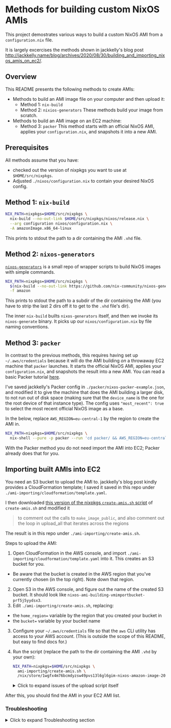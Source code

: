 # Methods for building custom NixOS AMIs

This project demostrates various ways to build a custom NixOS AMI from a `configuration.nix` file.

It is largely excercises the methods shown in jackkelly's blog post
http://jackkelly.name/blog/archives/2020/08/30/building_and_importing_nixos_amis_on_ec2/.

## Overview

This README presents the following methods to create AMIs:

* Methods to build an AMI image file on your computer and then upload it:
  * Method 1: `nix-build`
  * Method 2: `nixios-generators`
  These methods build your image from scratch.
* Methods to build an AMI image on an EC2 machine:
  * Method 3: `packer`
    This method starts with an official NixOS AMI, applies your `configuration.nix`, and snapshots it into a new AMI.


## Prerequisites

All methods assume that you have:

* checked out the version of nixpkgs you want to use at `$HOME/src/nixpkgs`.
* Adjusted `./nixos/configuration.nix` to contain your desired NixOS config.


## Method 1: `nix-build`

```sh
NIX_PATH=nixpkgs=$HOME/src/nixpkgs \
  nix-build --no-out-link $HOME/src/nixpkgs/nixos/release.nix \
  --arg configuration nixos/configuration.nix \
  -A amazonImage.x86_64-linux
```

This prints to stdout the path to a dir containing the AMI `.vhd` file.


## Method 2: `nixos-generators`

[`nixos-generators`](https://github.com/nix-community/nixos-generators) is a small repo of wrapper scripts to build NixOS images with simple commands.

```sh
NIX_PATH=nixpkgs=$HOME/src/nixpkgs \
  $(nix-build --no-out-link https://github.com/nix-community/nixos-generators/archive/master.tar.gz)/bin/nixos-generate \
  -f amazon
```

This prints to stdout the path to a subdir of the dir containing the AMI (you have to strip the last 2 dirs off it to get to the `.vhd` file's dir).

The inner `nix-build` builts `nixos-generators` itself, and then we invoke its `nixos-generate` binary.
It picks up our `nixos/configuration.nix` by file naming conventions.


## Method 3: `packer`

In contrast to the previous methods, this requires having set up `~/.aws/credentials` because it will do the AMI building _on_ a throwaway EC2 machine that `packer` launches.
It starts the official NixOS AMI, applies your `configuration.nix`, and snapshots the result into a new AMI.
You can read a basic Packer tutorial [here](https://learn.hashicorp.com/tutorials/packer/getting-started-build-image).

I've saved jackkelly's Packer config in `./packer/nixos-packer-example.json`, and modified it to give the machine that does the AMI building a larger disk, to not run out of disk space (making sure that the `device_name` is the one for the root device of that instance type). The config uses `"most_recent": true` to select the most recent official NixOS image as a base.

In the below, replace `AWS_REGION=eu-central-1` by the region to create the AMI in.

```sh
NIX_PATH=nixpkgs=$HOME/src/nixpkgs \
  nix-shell --pure -p packer --run 'cd packer/ && AWS_REGION=eu-central-1 packer build nixos-packer-example.json'
```

With the Packer method you do not need import the AMI into EC2; Packer already does that for you.


## Importing built AMIs into EC2

You need an S3 bucket to upload the AMI to. jackkelly's blog post kindly provides a  CloudFormation template; I saved it saved in this repo under `./ami-importing/cloudformation/template.yaml`.

I then downloaded [this version of the nixpkgs `create-amis.sh` script](https://raw.githubusercontent.com/NixOS/nixpkgs/c376f3ec1196c881e72fa0236ab5b04f766b675a/nixos/maintainers/scripts/ec2/create-amis.sh) of `create-amis.sh` and modified it

> to comment out the calls to `make_image_public`, and also comment out the loop in upload_all that iterates across the regions

The result is in this repo under `./ami-importing/create-amis.sh`.

Steps to upload the AMI:

1. Open CloudFormation in the AWS console, and import `./ami-importing/cloudformation/template.yaml` into it. This creates an S3 bucket for you.
  * Be aware that the bucket is created in the AWS region that you've currently chosen (in the top right). Note down that region.
2. Open S3 in the AWS console, and figure out the name of the created S3 bucket.
   It should look like `nixos-ami-building-vmimportbucket-prf5j5yydsx3`.
4. Edit `./ami-importing/create-amis.sh`, replacing:
  * the `home_region=` variable by the region that you created your bucket in
  * the `bucket=` variable by your bucket name
3. Configure your `~/.aws/credentials` file so that the `aws` CLI utility has access to your AWS account. (This is outside the scope of this README, but easy to find docs for.)
4. Run the script (replace the path to the dir containing the AMI `.vhd` by your own):

    ```sh
    NIX_PATH=nixpkgs=$HOME/src/nixpkgs \
      ami-importing/create-amis.sh \
      /nix/store/1wgfx4m76bcmdyzsw49pvs13l6gl6gim-nixos-amazon-image-20.09beta-111781.gfedcba-x86_64-linux/
    ```

    <details>
      <summary>Click to expand issues of the upload script itself</summary>
      Note that as of writing, like most shell scripts, the script doesn't do proper error handling:
      On success, no exit code is set, and it continues to run subsequent steps even if earlier steps failed because you haven't configured AWS credentials.
      Don't do shell scripts.
    </details>

After this, you should find the AMI in your EC2 AMI list.


### Troubleshooting

<details>

<summary>Click to expand Troubleshooting section</summary>

* `The given S3 object is not local to the region`
  * The `home_region=` in the upload script does not match your bucket's region.
* Upload error `when calling the CreateMultipartUpload operation: Access Denied`
  * You either have not configured `~/.aws/credentials`, or `bucket=` in the upload script does not match your bucket's name.
* What does a successful `create-amis.sh` invocation look like?
  Roughly like this:
  ```
  Image Details:
   Name: NixOS-20.09.git.6608ea8eb6a-x86_64-linux
   Description: NixOS 20.09.git.6608ea8eb6a x86_64-linux
   Size (gigabytes): 3
   System: x86_64-linux
   Amazon Arch: x86_64
  Checking for image on S3
  2020-12-14 22:28:29 1506129408 nixos-amazon-image-20.09.git.6608ea8eb6a-x86_64-linux.vhd
  Importing image from S3 path s3://nixos-ami-building-vmimportbucket-prf5j5yydsx3/nix/store/fqai90z1wl2blxchf7hzbbjk02zis8w7-nixos-amazon-image-20.09.git.6608ea8eb6a-x86_64-linux/nixos-amazon-image-20.09.git.6608ea8eb6a-x86_64-linux.vhd
  Waiting for import task import-snap-0775c26f8f757319d to be completed
   ... state=active progress=2 snapshot_id=null
   [..]
   ... state=active progress=94 snapshot_id=snap-0054ec2e7d6bf866d
   [..]
   ... state=completed progress=null snapshot_id=snap-0054ec2e7d6bf866d
  Registering snapshot snap-0054ec2e7d6bf866d as AMI
  {
    "eu-central-1.x86_64-linux": "ami-06743a1c5bc56e348"
  }
  ```

</details>
